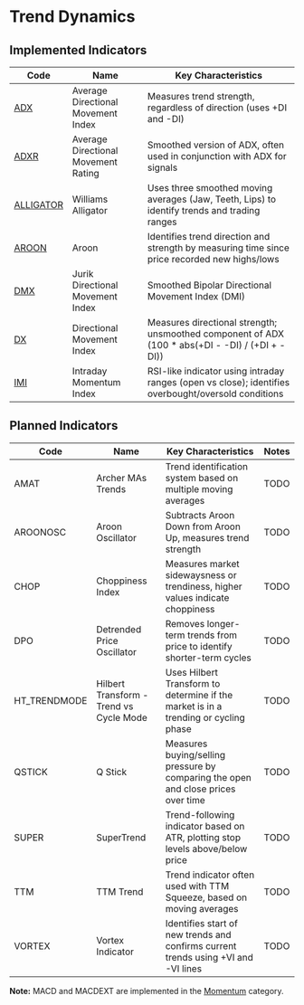 # Trend Dynamics

## Implemented Indicators

| Code | Name | Key Characteristics |
| ------------ | --------------------------------------- | --------------------------------------------------------------------------------------- |
| [ADX](/indicators/dynamics/adx.md) | Average Directional Movement Index | Measures trend strength, regardless of direction (uses +DI and -DI) |
| [ADXR](/indicators/dynamics/adxr.md) | Average Directional Movement Rating | Smoothed version of ADX, often used in conjunction with ADX for signals |
| [ALLIGATOR](/indicators/dynamics/alligator.md) | Williams Alligator | Uses three smoothed moving averages (Jaw, Teeth, Lips) to identify trends and trading ranges |
| [AROON](/indicators/dynamics/aroon.md) | Aroon | Identifies trend direction and strength by measuring time since price recorded new highs/lows |
| [DMX](/indicators/dynamics/dmx.md) | Jurik Directional Movement Index | Smoothed Bipolar Directional Movement Index (DMI) |
| [DX](/indicators/dynamics/dx.md) | Directional Movement Index | Measures directional strength; unsmoothed component of ADX (100 * abs(+DI - -DI) / (+DI + -DI)) |
| [IMI](/indicators/dynamics/imi.md) | Intraday Momentum Index | RSI-like indicator using intraday ranges (open vs close); identifies overbought/oversold conditions |

## Planned Indicators

| Code | Name | Key Characteristics | Notes |
| ------------ | --------------------------------------- | --------------------------------------------------------------------------------------- | ----- |
| AMAT | Archer MAs Trends | Trend identification system based on multiple moving averages | TODO |
| AROONOSC | Aroon Oscillator | Subtracts Aroon Down from Aroon Up, measures trend strength | TODO |
| CHOP | Choppiness Index | Measures market sidewaysness or trendiness, higher values indicate choppiness | TODO |
| DPO | Detrended Price Oscillator | Removes longer-term trends from price to identify shorter-term cycles | TODO |
| HT_TRENDMODE | Hilbert Transform - Trend vs Cycle Mode | Uses Hilbert Transform to determine if the market is in a trending or cycling phase | TODO |
| QSTICK | Q Stick | Measures buying/selling pressure by comparing the open and close prices over time | TODO |
| SUPER | SuperTrend | Trend-following indicator based on ATR, plotting stop levels above/below price | TODO |
| TTM | TTM Trend | Trend indicator often used with TTM Squeeze, based on moving averages | TODO |
| VORTEX | Vortex Indicator | Identifies start of new trends and confirms current trends using +VI and -VI lines | TODO |

**Note:** MACD and MACDEXT are implemented in the [Momentum](/indicators/momentum/_index.md) category.
